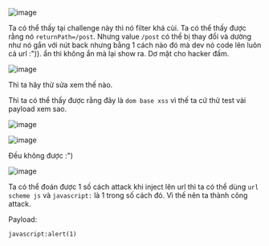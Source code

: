 ![image](https://github.com/user-attachments/assets/4d9c5695-9d6f-4466-ac8e-9c21303b985d)

Ta có thể thấy tại challenge này thì nó filter khá cùi. Ta có thể thấy được rằng nó `returnPath=/post`. Nhưng value `/post` có thể bị thay đổi và dường như nó gắn với nút back nhưng bằng 1 cách nào đó mà dev nó code lên luôn cả url :")). ẩn thì không ẩn mà lại show ra. Dơ mặt cho hacker đấm.

![image](https://github.com/user-attachments/assets/66485182-0f4c-4091-8288-6b01e5d77732)

Thì ta hãy thử sửa xem thế nào.

Thì ta có thể thấy được rằng đây là `dom base xss` vì thế ta cứ thử test vài payload xem sao.

![image](https://github.com/user-attachments/assets/e40b72c2-51bf-4591-b18b-2cf10d2a97c5)

![image](https://github.com/user-attachments/assets/573abad5-e33b-40a2-8779-7e295cc468e6)

Đều không được :")

![image](https://github.com/user-attachments/assets/4c1c1c60-2ee2-40c6-a998-59f96bda189d)

Ta có thể đoán được 1 số cách attack khi inject lên url thì ta có thể dùng `url scheme js` và `javascript:` là 1 trong số cách đó. Vì thế nên ta thành công attack.

Payload:

```
javascript:alert(1)
```

